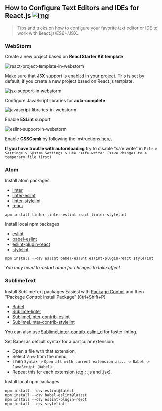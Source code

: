 ## How to Configure Text Editors and IDEs for React.js [![img](https://img.shields.io/badge/discussion-join-green.svg?style=flat-square)](https://github.com/kriasoft/react-starter-kit/issues/117)

> Tips and tricks on how to configure your favorite text editor or IDE to work
> with React.js/ES6+/JSX.

### WebStorm

Create a new project based on **React Starter Kit template**

![react-project-template-in-webstorm](https://dl.dropboxusercontent.com/u/16006521/react-starter-kit/webstorm-new-project.png)

Make sure that **JSX** support is enabled in your project. This is set by default, if you create a new project based on React.js template.

![jsx-support-in-webstorm](https://dl.dropboxusercontent.com/u/16006521/react-starter-kit/webstorm-jsx.png)

Configure JavaScript libraries for **auto-complete**

![javascript-libraries-in-webstorm](https://dl.dropboxusercontent.com/u/16006521/react-starter-kit/webstorm-libraries.png)

Enable **ESLint** support

![eslint-support-in-webstorm](https://dl.dropboxusercontent.com/u/16006521/react-starter-kit/webstorm-eslint.png)

Enable **CSSComb** by following the instructions [here](https://github.com/csscomb/jetbrains-csscomb).

**If you have trouble with autoreloading** try to disable "safe write" in `File > Settings > System Settings > Use "safe write" (save changes to a temporary file first)`

### Atom

Install atom packages

* [linter](https://atom.io/packages/linter)
* [linter-eslint](https://atom.io/packages/linter-eslint)
* [linter-stylelint](https://atom.io/packages/linter-stylelint)
* [react](https://atom.io/packages/react)

```shell
apm install linter linter-eslint react linter-stylelint
```

Install local npm packages

* [eslint](https://www.npmjs.com/package/eslint)
* [babel-eslint](https://www.npmjs.com/package/babel-eslint)
* [eslint-plugin-react](https://www.npmjs.com/package/eslint-plugin-react)
* [stylelint](https://www.npmjs.com/package/stylelint)

```shell
npm install --dev eslint babel-eslint eslint-plugin-react stylelint
```

*You may need to restart atom for changes to take effect*

### SublimeText

Install SublimeText packages
Easiest with [Package Control](https://packagecontrol.io/) and then "Package Control: Install Package" (Ctrl+Shift+P)

* [Babel](https://packagecontrol.io/packages/Babel)
* [Sublime-linter](http://www.sublimelinter.com/en/latest/)
* [SublimeLinter-contrib-eslint](https://packagecontrol.io/packages/SublimeLinter-contrib-eslint)
* [SublimeLinter-contrib-stylelint](https://packagecontrol.io/packages/SublimeLinter-contrib-stylelint)

You can also use [SublimeLinter-contrib-eslint_d](https://packagecontrol.io/packages/SublimeLinter-contrib-eslint_d) for faster linting.

Set Babel as default syntax for a particular extension:

* Open a file with that extension,
* Select `View` from the menu,
* Then `Syntax` `->` `Open all with current extension as...` `->` `Babel` `->` `JavaScript (Babel)`.
* Repeat this for each extension (e.g.: .js and .jsx).

Install local npm packages

```
npm install --dev eslint@latest
npm install --dev babel-eslint@latest
npm install --dev eslint-plugin-react
npm install --dev stylelint
```
